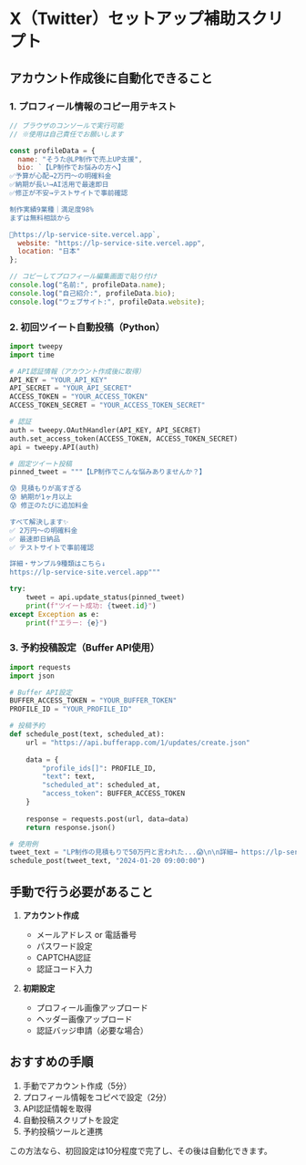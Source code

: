 # X（Twitter）セットアップ補助スクリプト

## アカウント作成後に自動化できること

### 1. プロフィール情報のコピー用テキスト

```javascript
// ブラウザのコンソールで実行可能
// ※使用は自己責任でお願いします

const profileData = {
  name: "そうた@LP制作で売上UP支援",
  bio: `【LP制作でお悩みの方へ】
✅予算が心配→2万円〜の明確料金
✅納期が長い→AI活用で最速即日
✅修正が不安→テストサイトで事前確認

制作実績9業種｜満足度98%
まずは無料相談から

📌https://lp-service-site.vercel.app`,
  website: "https://lp-service-site.vercel.app",
  location: "日本"
};

// コピーしてプロフィール編集画面で貼り付け
console.log("名前:", profileData.name);
console.log("自己紹介:", profileData.bio);
console.log("ウェブサイト:", profileData.website);
```

### 2. 初回ツイート自動投稿（Python）

```python
import tweepy
import time

# API認証情報（アカウント作成後に取得）
API_KEY = "YOUR_API_KEY"
API_SECRET = "YOUR_API_SECRET"
ACCESS_TOKEN = "YOUR_ACCESS_TOKEN"
ACCESS_TOKEN_SECRET = "YOUR_ACCESS_TOKEN_SECRET"

# 認証
auth = tweepy.OAuthHandler(API_KEY, API_SECRET)
auth.set_access_token(ACCESS_TOKEN, ACCESS_TOKEN_SECRET)
api = tweepy.API(auth)

# 固定ツイート投稿
pinned_tweet = """【LP制作でこんな悩みありませんか？】

😰 見積もりが高すぎる
😰 納期が1ヶ月以上
😰 修正のたびに追加料金

すべて解決します✨
✅ 2万円〜の明確料金
✅ 最速即日納品
✅ テストサイトで事前確認

詳細・サンプル9種類はこちら↓
https://lp-service-site.vercel.app"""

try:
    tweet = api.update_status(pinned_tweet)
    print(f"ツイート成功: {tweet.id}")
except Exception as e:
    print(f"エラー: {e}")
```

### 3. 予約投稿設定（Buffer API使用）

```python
import requests
import json

# Buffer API設定
BUFFER_ACCESS_TOKEN = "YOUR_BUFFER_TOKEN"
PROFILE_ID = "YOUR_PROFILE_ID"

# 投稿予約
def schedule_post(text, scheduled_at):
    url = "https://api.bufferapp.com/1/updates/create.json"
    
    data = {
        "profile_ids[]": PROFILE_ID,
        "text": text,
        "scheduled_at": scheduled_at,
        "access_token": BUFFER_ACCESS_TOKEN
    }
    
    response = requests.post(url, data=data)
    return response.json()

# 使用例
tweet_text = "LP制作の見積もりで50万円と言われた...😱\n\n詳細→ https://lp-service-site.vercel.app"
schedule_post(tweet_text, "2024-01-20 09:00:00")
```

## 手動で行う必要があること

1. **アカウント作成**
   - メールアドレス or 電話番号
   - パスワード設定
   - CAPTCHA認証
   - 認証コード入力

2. **初期設定**
   - プロフィール画像アップロード
   - ヘッダー画像アップロード
   - 認証バッジ申請（必要な場合）

## おすすめの手順

1. 手動でアカウント作成（5分）
2. プロフィール情報をコピペで設定（2分）
3. API認証情報を取得
4. 自動投稿スクリプトを設定
5. 予約投稿ツールと連携

この方法なら、初回設定は10分程度で完了し、その後は自動化できます。